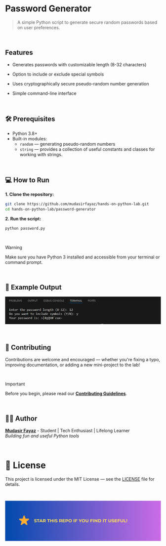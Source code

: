 # Password Generator

> A simple Python script to generate secure random passwords based on user preferences.

<br/>

## Features

- Generates passwords with customizable length (8-32 characters)

- Option to include or exclude special symbols

- Uses cryptographically secure pseudo-random number generation

- Simple command-line interface

<br/>

## 🛠️ Prerequisites

- Python 3.8+
- Built-in modules:
  - `random` — generating pseudo-random numbers
  - `string` — provides a collection of useful constants and classes for working with strings.

<br/>

## 💻 How to Run

**1. Clone the repository:**

```bash
git clone https://github.com/mudasirfayaz/hands-on-python-lab.git
cd hands-on-python-lab/password-generator
```

**2. Run the script:**

```bash
python password.py
```

<br/>

> [!WARNING]
> Make sure you have Python 3 installed and accessible from your terminal or command prompt.

<br/>

## 🧪 Example Output

![Output](assets/screenshot.png)

<br/>

## 🤝 Contributing

Contributions are welcome and encouraged — whether you're fixing a typo, improving documentation, or adding a new mini-project to the lab!

<br/>

> [!IMPORTANT]
> Before you begin, please read our [**Contributing Guidelines**](/CONTRIBUTING.md).

<br/>

## 🧑‍💻 Author

**[Mudasir Fayaz](https://github.com/mudasirfayaz/)** - Student | Tech Enthusiast | Lifelong Learner<br/>
_Building fun and useful Python tools_

<br/>

# 📜 License

This project is licensed under the MIT License — see the [LICENSE](./LICENSE) file for details.

<br/>

![Star](/assets/docs/star.png)
